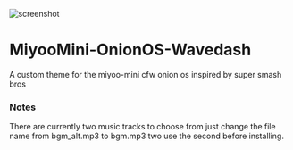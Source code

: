![screenshot](https://user-images.githubusercontent.com/1131445/150186681-fd95c26a-034e-4e42-a012-c64c234280d0.png)

# MiyooMini-OnionOS-Wavedash
A custom theme for the miyoo-mini cfw onion os inspired by super smash bros

### Notes    
There are currently two music tracks to choose from just change the file name from bgm_alt.mp3 to bgm.mp3 two use the second before installing.
